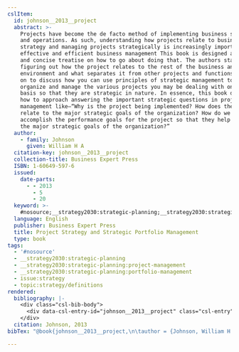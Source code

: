 ```yaml
---
cslItem:
  id: johnson__2013__project
  abstract: >-
    Projects have become the de facto method of implementing business strategy
    and operations. As such, understanding how projects relate to business
    strategy and managing projects strategically is increasingly important to
    effective and efficient business management This book is designed as a short
    and concise treatise on how to go about doing that. The authors start by
    figuring out how the project relates to the rest of the business and
    environment and what separates it from other projects and functions. They go
    on to discuss how you can use principles of strategic management to better
    organize and manage the various projects you may be dealing with on a daily
    basis so that they are strategic in nature. In essence, this book details
    how to approach answering the important strategic questions in project
    management like—“Why is the project being implemented? How does the project
    relate to the major strategic goals of the organization? How do we
    accomplish the performance goals for the project so that they help achieve
    the major strategic goals of the organization?”
  author:
    - family: Johnson
      given: William H A
  citation-key: johnson__2013__project
  collection-title: Business Expert Press
  ISBN: 1-60649-597-6
  issued:
    date-parts:
      - - 2013
        - 5
        - 20
  keyword: >-
    #nosource;__strategy2030:strategic-planning;__strategy2030:strategic-planning:project-management;__strategy2030:strategic-planning:portfolio-management;collection::strategy::definitions
  language: English
  publisher: Business Expert Press
  title: Project Strategy and Strategic Portfolio Management
  type: book
tags:
  - '#nosource'
  - __strategy2030:strategic-planning
  - __strategy2030:strategic-planning:project-management
  - __strategy2030:strategic-planning:portfolio-management
  - issue:strategy
  - topic:strategy/definitions
rendered:
  bibliography: |-
    <div class="csl-bib-body">
      <div data-csl-entry-id="johnson__2013__project" class="csl-entry">Johnson, W.H.A. 2013 <i>Project Strategy and Strategic Portfolio Management</i>. Business Expert Press (Business Expert Press).</div>
    </div>
  citation: Johnson, 2013
bibTex: "@book{johnson__2013__project,\n\tauthor = {Johnson, William H A},\n\tseries = {Business {Expert} {Press}},\n\tyear = {2013},\n\tmonth = {may 20},\n\tpublisher = {Business Expert Press},\n\ttitle = {Project {Strategy} and {Strategic} {Portfolio} {Management}},\n}\n\n"

---
```


